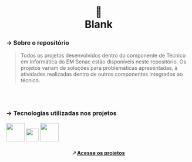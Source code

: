 <h1 align="center">
🐼 <br>
 Blank
</h1>

### → Sobre o repositório

> Todos os projetos desenvolvidos dentro do componente de Técnico em Informática do EM Senac estão disponíveis neste repositório. 
Os projetos variam de soluções para problemáticas apresentadas, à atividades realizadas dentro de outros componentes integrados ao técnico. 

<br><br>


### → Tecnologias utilizadas nos projetos 

<img src="https://upload.wikimedia.org/wikipedia/commons/thumb/6/61/HTML5_logo_and_wordmark.svg/800px-HTML5_logo_and_wordmark.svg.png" width="50pm"></img>
<img src="https://wikiimg.tojsiabtv.com/wikipedia/commons/thumb/d/d5/CSS3_logo_and_wordmark.svg/1200px-CSS3_logo_and_wordmark.svg.png" width="35pm"></img>
<img src="https://i0.wp.com/pt.mundobabushka.com/wp-content/uploads/sites/5/2016/03/js-logo.png?fit=500%2C500&ssl=1" width="50pm"></img>

<h4 align="center"> 🡕 <a href="https://arquivo.dev/t2/blank/"> Acesse os projetos </a> </h4>
